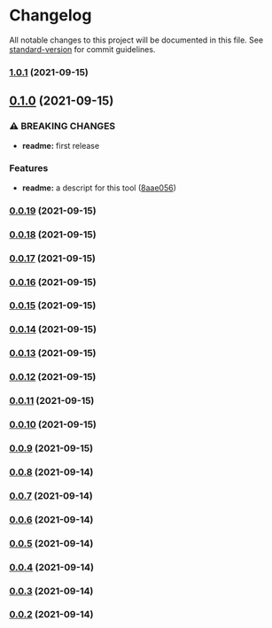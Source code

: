 # Changelog

All notable changes to this project will be documented in this file. See [standard-version](https://github.com/conventional-changelog/standard-version) for commit guidelines.

### [1.0.1](https://github.com/miggene/cocos-build/compare/v0.1.0...v1.0.1) (2021-09-15)

## [0.1.0](https://github.com/miggene/cocos-build/compare/v0.0.19...v0.1.0) (2021-09-15)


### ⚠ BREAKING CHANGES

* **readme:** first release

### Features

* **readme:** a descript for this tool ([8aae056](https://github.com/miggene/cocos-build/commit/8aae0560936e62f13b640cc202ced19f4d1a9d36))

### [0.0.19](https://github.com/miggene/cocos-build/compare/v0.0.18...v0.0.19) (2021-09-15)

### [0.0.18](https://github.com/miggene/cocos-build/compare/v0.0.17...v0.0.18) (2021-09-15)

### [0.0.17](https://github.com/miggene/cocos-build/compare/v0.0.16...v0.0.17) (2021-09-15)

### [0.0.16](https://github.com/miggene/cocos-build/compare/v0.0.15...v0.0.16) (2021-09-15)

### [0.0.15](https://github.com/miggene/cocos-build/compare/v0.0.14...v0.0.15) (2021-09-15)

### [0.0.14](https://github.com/miggene/cocos-build/compare/v0.0.13...v0.0.14) (2021-09-15)

### [0.0.13](https://github.com/miggene/cocos-build/compare/v0.0.12...v0.0.13) (2021-09-15)

### [0.0.12](https://github.com/miggene/cocos-build/compare/v0.0.11...v0.0.12) (2021-09-15)

### [0.0.11](https://github.com/miggene/cocos-build/compare/v0.0.10...v0.0.11) (2021-09-15)

### [0.0.10](https://github.com/miggene/cocos-build/compare/v0.0.9...v0.0.10) (2021-09-15)

### [0.0.9](https://github.com/miggene/cocos-build/compare/v0.0.8...v0.0.9) (2021-09-15)

### [0.0.8](https://github.com/miggene/cocos-build/compare/v0.0.7...v0.0.8) (2021-09-14)

### [0.0.7](https://github.com/miggene/cocos-build/compare/v0.0.3...v0.0.7) (2021-09-14)

### [0.0.6](https://github.com/miggene/cocos-build/compare/v0.0.3...v0.0.6) (2021-09-14)

### [0.0.5](https://github.com/miggene/cocos-build/compare/v0.0.4...v0.0.5) (2021-09-14)

### [0.0.4](https://github.com/miggene/cocos-build/compare/v0.0.3...v0.0.4) (2021-09-14)

### [0.0.3](https://github.com/miggene/cocos-build/compare/v0.0.2...v0.0.3) (2021-09-14)

### [0.0.2](https://github.com/miggene/cocos-build/compare/v0.0.1...v0.0.2) (2021-09-14)
